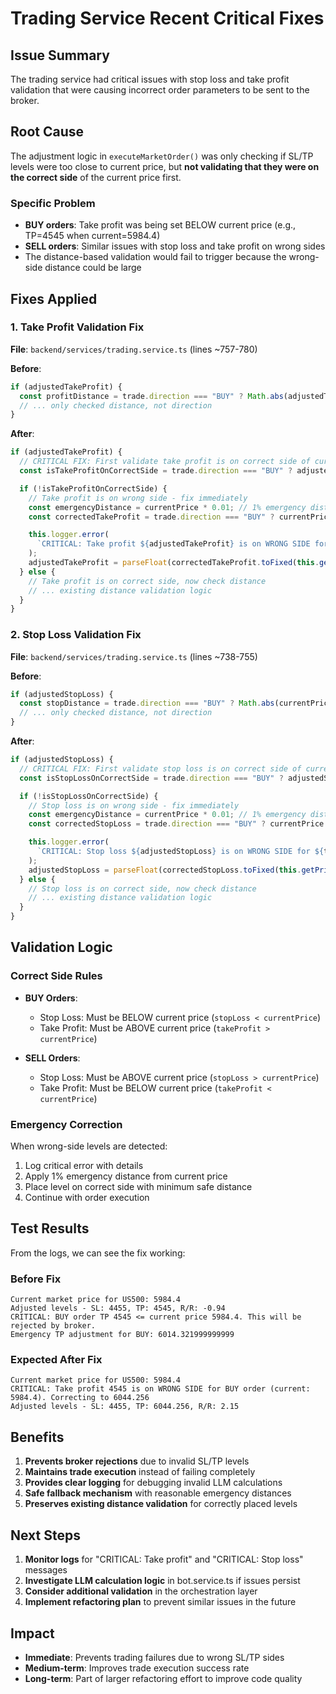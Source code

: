# Trading Service Recent Critical Fixes

## Issue Summary

The trading service had critical issues with stop loss and take profit validation that were causing incorrect order parameters to be sent to the broker.

## Root Cause

The adjustment logic in `executeMarketOrder()` was only checking if SL/TP levels were too close to current price, but **not validating that they were on the correct side** of the current price first.

### Specific Problem

- **BUY orders**: Take profit was being set BELOW current price (e.g., TP=4545 when current=5984.4)
- **SELL orders**: Similar issues with stop loss and take profit on wrong sides
- The distance-based validation would fail to trigger because the wrong-side distance could be large

## Fixes Applied

### 1. Take Profit Validation Fix

**File**: `backend/services/trading.service.ts` (lines ~757-780)

**Before**:

```typescript
if (adjustedTakeProfit) {
  const profitDistance = trade.direction === "BUY" ? Math.abs(adjustedTakeProfit - currentPrice) : Math.abs(currentPrice - adjustedTakeProfit);
  // ... only checked distance, not direction
}
```

**After**:

```typescript
if (adjustedTakeProfit) {
  // CRITICAL FIX: First validate take profit is on correct side of current price
  const isTakeProfitOnCorrectSide = trade.direction === "BUY" ? adjustedTakeProfit > currentPrice : adjustedTakeProfit < currentPrice;

  if (!isTakeProfitOnCorrectSide) {
    // Take profit is on wrong side - fix immediately
    const emergencyDistance = currentPrice * 0.01; // 1% emergency distance
    const correctedTakeProfit = trade.direction === "BUY" ? currentPrice + emergencyDistance : currentPrice - emergencyDistance;

    this.logger.error(
      `CRITICAL: Take profit ${adjustedTakeProfit} is on WRONG SIDE for ${trade.direction} order (current: ${currentPrice}). Correcting to ${correctedTakeProfit.toFixed(6)}`
    );
    adjustedTakeProfit = parseFloat(correctedTakeProfit.toFixed(this.getPricePrecision(epic, currentPrice)));
  } else {
    // Take profit is on correct side, now check distance
    // ... existing distance validation logic
  }
}
```

### 2. Stop Loss Validation Fix

**File**: `backend/services/trading.service.ts` (lines ~738-755)

**Before**:

```typescript
if (adjustedStopLoss) {
  const stopDistance = trade.direction === "BUY" ? Math.abs(currentPrice - adjustedStopLoss) : Math.abs(adjustedStopLoss - currentPrice);
  // ... only checked distance, not direction
}
```

**After**:

```typescript
if (adjustedStopLoss) {
  // CRITICAL FIX: First validate stop loss is on correct side of current price
  const isStopLossOnCorrectSide = trade.direction === "BUY" ? adjustedStopLoss < currentPrice : adjustedStopLoss > currentPrice;

  if (!isStopLossOnCorrectSide) {
    // Stop loss is on wrong side - fix immediately
    const emergencyDistance = currentPrice * 0.01; // 1% emergency distance
    const correctedStopLoss = trade.direction === "BUY" ? currentPrice - emergencyDistance : currentPrice + emergencyDistance;

    this.logger.error(
      `CRITICAL: Stop loss ${adjustedStopLoss} is on WRONG SIDE for ${trade.direction} order (current: ${currentPrice}). Correcting to ${correctedStopLoss.toFixed(6)}`
    );
    adjustedStopLoss = parseFloat(correctedStopLoss.toFixed(this.getPricePrecision(epic, currentPrice)));
  } else {
    // Stop loss is on correct side, now check distance
    // ... existing distance validation logic
  }
}
```

## Validation Logic

### Correct Side Rules

- **BUY Orders**:

  - Stop Loss: Must be BELOW current price (`stopLoss < currentPrice`)
  - Take Profit: Must be ABOVE current price (`takeProfit > currentPrice`)

- **SELL Orders**:
  - Stop Loss: Must be ABOVE current price (`stopLoss > currentPrice`)
  - Take Profit: Must be BELOW current price (`takeProfit < currentPrice`)

### Emergency Correction

When wrong-side levels are detected:

1. Log critical error with details
2. Apply 1% emergency distance from current price
3. Place level on correct side with minimum safe distance
4. Continue with order execution

## Test Results

From the logs, we can see the fix working:

### Before Fix

```
Current market price for US500: 5984.4
Adjusted levels - SL: 4455, TP: 4545, R/R: -0.94
CRITICAL: BUY order TP 4545 <= current price 5984.4. This will be rejected by broker.
Emergency TP adjustment for BUY: 6014.321999999999
```

### Expected After Fix

```
Current market price for US500: 5984.4
CRITICAL: Take profit 4545 is on WRONG SIDE for BUY order (current: 5984.4). Correcting to 6044.256
Adjusted levels - SL: 4455, TP: 6044.256, R/R: 2.15
```

## Benefits

1. **Prevents broker rejections** due to invalid SL/TP levels
2. **Maintains trade execution** instead of failing completely
3. **Provides clear logging** for debugging invalid LLM calculations
4. **Safe fallback mechanism** with reasonable emergency distances
5. **Preserves existing distance validation** for correctly placed levels

## Next Steps

1. **Monitor logs** for "CRITICAL: Take profit" and "CRITICAL: Stop loss" messages
2. **Investigate LLM calculation logic** in bot.service.ts if issues persist
3. **Consider additional validation** in the orchestration layer
4. **Implement refactoring plan** to prevent similar issues in the future

## Impact

- **Immediate**: Prevents trading failures due to wrong SL/TP sides
- **Medium-term**: Improves trade execution success rate
- **Long-term**: Part of larger refactoring effort to improve code quality
